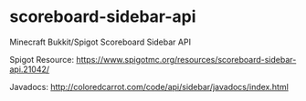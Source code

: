 # scoreboard-sidebar-api
Minecraft Bukkit/Spigot Scoreboard Sidebar API

Spigot Resource:
https://www.spigotmc.org/resources/scoreboard-sidebar-api.21042/

Javadocs:
http://coloredcarrot.com/code/api/sidebar/javadocs/index.html
